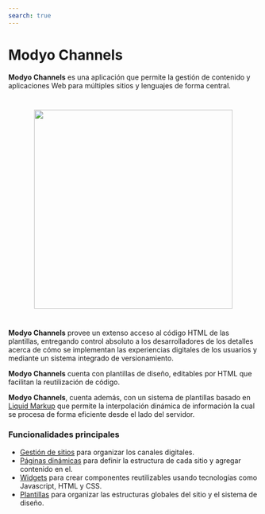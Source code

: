 ```yaml
---
search: true
---
```


# Modyo Channels

**Modyo Channels** es una aplicación que permite la gestión de contenido y aplicaciones Web para múltiples sitios y lenguajes de forma central.

<img src="/assets/img/channels/header.jpg" style="margin: 40px auto; width: 400px; display: block;">

**Modyo Channels** provee un extenso acceso al código HTML de las plantillas, entregando control absoluto a los desarrolladores de los detalles acerca de cómo se implementan las experiencias digitales de los usuarios y mediante un sistema integrado de versionamiento.

**Modyo Channels** cuenta con plantillas de diseño, editables por HTML que facilitan la reutilización de código.

**Modyo Channels**, cuenta además, con un sistema de plantillas basado en [Liquid Markup](/es/platform/channels/liquid-markup.html) que permite la interpolación dinámica de información la cual se procesa de forma eficiente desde el lado del servidor.

### Funcionalidades principales

- [Gestión de sitios](/es/platform/channels/sites.html) para organizar los canales digitales.
- [Páginas dinámicas](/es/platform/channels/pages.html) para definir la estructura de cada sitio y agregar contenido en el.
- [Widgets](/es/platform/channels/widgets.html) para crear componentes reutilizables usando tecnologías como Javascript, HTML y CSS.
- [Plantillas](/es/platform/channels/templates.html) para organizar las estructuras globales del sitio y el sistema de diseño.
